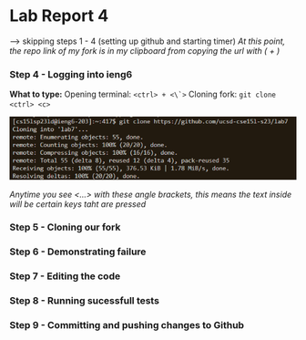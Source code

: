 # Lab Report 4

--> skipping steps 1 - 4 (setting up github and starting timer)
*At this point, the repo link of my fork is in my clipboard from copying the url with (<ctrl> + <c>)*
### Step 4 - Logging into ieng6
**What to type:**
Opening terminal: ``<ctrl> + <\`>``
Cloning fork: `git clone <ctrl> <c>`


![Image](pics/git-clone.png)


*Anytime you see <...> with these angle brackets, this means the text inside will be certain keys taht are pressed*
### Step 5 - Cloning our fork

### Step 6 - Demonstrating failure

### Step 7 - Editing the code

### Step 8 - Running sucessfull tests

### Step 9 - Committing and pushing changes to Github